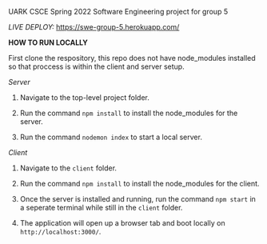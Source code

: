 UARK CSCE Spring 2022 Software Engineering project for group 5

*LIVE DEPLOY:* https://swe-group-5.herokuapp.com/

**HOW TO RUN LOCALLY**

First clone the respository, this repo does not have node_modules installed so that proccess is within the client and server setup.

*Server*

1) Navigate to the top-level project folder. 

2) Run the command `npm install` to install the node_modules for the server.

3) Run the command `nodemon index` to start a local server.

*Client*

1) Navigate to the `client` folder.

2) Run the command `npm install` to install the node_modules for the client.

3) Once the server is installed and running, run the command `npm start` in  a seperate terminal while still in the `client` folder.

4) The application will open up a browser tab and boot locally on `http://localhost:3000/`.



